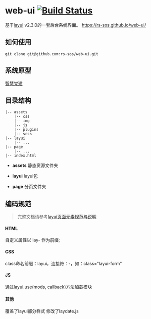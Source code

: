 web-ui [![Build Status](https://travis-ci.com/rs-sos/web-ui.svg?branch=master)](https://www.travis-ci.org/rs-sos/web-ui)
===

基于[layui](http://www.layui.com/) v2.3.0的一套后台系统界面。 https://rs-sos.github.io/web-ui/

## 如何使用

```
git clone git@github.com:rs-sos/web-ui.git
```

## 系统原型

[智慧党建](https://pro.modao.cc/app/3pmYgsQBYNnAs0EtQuBinl7YpugIKox)

## 目录结构

	|-- assets
		|-- css
		|-- img
		|-- js
		|-- plugins
		|-- scss
	|-- layui
		|-- ...
	|-- page
		|-- ...
	|-- index.html

- **assets**
	静态资源文件夹

- **layui**
	layui包

- **page**
	分页文件夹

## 编码规范

> 完整文档请参考[layui页面元素规范与说明](http://www.layui.com/doc/base/element.html)

#### HTML

自定义属性以 lay- 作为前缀;

#### CSS

class命名前缀：layui，连接符：-，如：class="layui-form"


#### JS

通过layui.use(mods, callback)方法加载模块

#### 其他

覆盖了layui部分样式
修改了laydate.js

